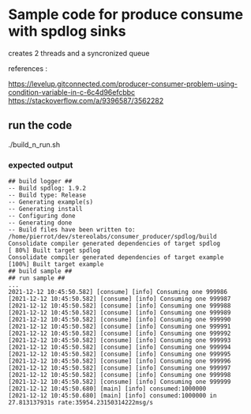 # Sample code for produce consume with spdlog sinks

creates 2 threads and a syncronized queue

references :

https://levelup.gitconnected.com/producer-consumer-problem-using-condition-variable-in-c-6c4d96efcbbc
https://stackoverflow.com/a/9396587/3562282

## run the code

./build_n_run.sh

### expected output

```
## build logger ##
-- Build spdlog: 1.9.2
-- Build type: Release
-- Generating example(s)
-- Generating install
-- Configuring done
-- Generating done
-- Build files have been written to: /home/pierrot/dev/stereolabs/consumer_producer/spdlog/build
Consolidate compiler generated dependencies of target spdlog
[ 80%] Built target spdlog
Consolidate compiler generated dependencies of target example
[100%] Built target example
## build sample ##
## run sample ##
...
2021-12-12 10:45:50.582] [consume] [info] Consuming one 999986
[2021-12-12 10:45:50.582] [consume] [info] Consuming one 999987
[2021-12-12 10:45:50.582] [consume] [info] Consuming one 999988
[2021-12-12 10:45:50.582] [consume] [info] Consuming one 999989
[2021-12-12 10:45:50.582] [consume] [info] Consuming one 999990
[2021-12-12 10:45:50.582] [consume] [info] Consuming one 999991
[2021-12-12 10:45:50.582] [consume] [info] Consuming one 999992
[2021-12-12 10:45:50.582] [consume] [info] Consuming one 999993
[2021-12-12 10:45:50.582] [consume] [info] Consuming one 999994
[2021-12-12 10:45:50.582] [consume] [info] Consuming one 999995
[2021-12-12 10:45:50.582] [consume] [info] Consuming one 999996
[2021-12-12 10:45:50.582] [consume] [info] Consuming one 999997
[2021-12-12 10:45:50.582] [consume] [info] Consuming one 999998
[2021-12-12 10:45:50.582] [consume] [info] Consuming one 999999
[2021-12-12 10:45:50.680] [main] [info] consumed:1000000
[2021-12-12 10:45:50.680] [main] [info] consumed:1000000 in 27.813137931s rate:35954.23150314222msg/s

```
